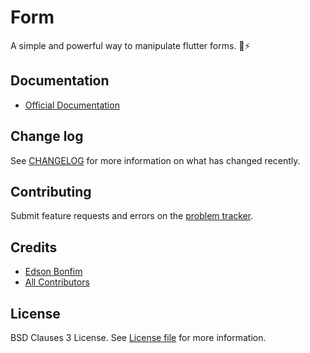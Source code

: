 # Form

A simple and powerful way to manipulate flutter forms. :rocket::zap:

## Documentation

  * [Official Documentation](http://edsonbonfim.github.io/form)

## Change log

See [CHANGELOG](https://github.com/edsonbonfim/form/blob/master/CHANGELOG.md) for more information on what has changed recently.

## Contributing

Submit feature requests and errors on the [problem tracker](https://github.com/edsonbonfim/form/issues).

## Credits

- [Edson Bonfim](https://github.com/edsonbonfim)
- [All Contributors](https://github.com/edsonbonfim/form/graphs/contributors)

## License

BSD Clauses 3 License. See [License file](https://github.com/edsonbonfim/form/blob/master/LICENSE) for more information.
